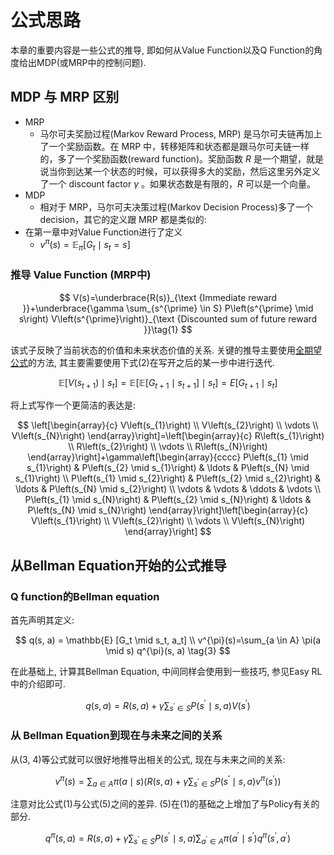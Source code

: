 # 公式思路

本章的重要内容是一些公式的推导, 即如何从Value Function以及Q Function的角度给出MDP(或MRP中的控制问题).

## MDP 与 MRP 区别

- MRP
  - 马尔可夫奖励过程(Markov Reward Process, MRP) 是马尔可夫链再加上了一个奖励函数。在 MRP 中，转移矩阵和状态都是跟马尔可夫链一样的，多了一个奖励函数(reward function)。奖励函数 $R$ 是一个期望，就是说当你到达某一个状态的时候，可以获得多大的奖励，然后这里另外定义了一个 discount factor $\gamma$ 。如果状态数是有限的，$R$ 可以是一个向量。
- MDP
  - 相对于 MRP，马尔可夫决策过程(Markov Decision Process)多了一个 decision，其它的定义跟 MRP 都是类似的:
- 在第一章中对Value Function进行了定义
  - $v^{\pi}(s)=\mathbb{E}_{\pi}\left[G_{t} \mid s_{t}=s\right]$

### 推导 Value Function (MRP中)

$$
V(s)=\underbrace{R(s)}_{\text {Immediate reward }}+\underbrace{\gamma \sum_{s^{\prime} \in S} P\left(s^{\prime} \mid s\right) V\left(s^{\prime}\right)}_{\text {Discounted sum of future reward }}\tag{1}
$$

该式子反映了当前状态的价值和未来状态价值的关系. 关键的推导主要使用[全期望公式](https://datawhalechina.github.io/easy-rl/#/chapter2/chapter2?id=law-of-total-expectation)的方法, 其主要需要使用下式(2)在写开之后的某一步中进行迭代.

$$
\mathbb{E}\left[V\left(s_{t+1}\right) \mid s_{t}\right]=\mathbb{E}\left[\mathbb{E}\left[G_{t+1} \mid s_{t+1}\right] \mid s_{t}\right]=E\left[G_{t+1} \mid s_{t}\right] \tag{2}
$$

将上式写作一个更简洁的表达是:

$$
\left[\begin{array}{c}
V\left(s_{1}\right) \\
V\left(s_{2}\right) \\
\vdots \\
V\left(s_{N}\right)
\end{array}\right]=\left[\begin{array}{c}
R\left(s_{1}\right) \\
R\left(s_{2}\right) \\
\vdots \\
R\left(s_{N}\right)
\end{array}\right]+\gamma\left[\begin{array}{cccc}
P\left(s_{1} \mid s_{1}\right) & P\left(s_{2} \mid s_{1}\right) & \ldots & P\left(s_{N} \mid s_{1}\right) \\
P\left(s_{1} \mid s_{2}\right) & P\left(s_{2} \mid s_{2}\right) & \ldots & P\left(s_{N} \mid s_{2}\right) \\
\vdots & \vdots & \ddots & \vdots \\
P\left(s_{1} \mid s_{N}\right) & P\left(s_{2} \mid s_{N}\right) & \ldots & P\left(s_{N} \mid s_{N}\right)
\end{array}\right]\left[\begin{array}{c}
V\left(s_{1}\right) \\
V\left(s_{2}\right) \\
\vdots \\
V\left(s_{N}\right)
\end{array}\right]
$$

## 从Bellman Equation开始的公式推导

### Q function的Bellman equation

首先声明其定义:

$$
q(s, a) = \mathbb{E} [G_t \mid s_t, a_t] \\
v^{\pi}(s)=\sum_{a \in A} \pi(a \mid s) q^{\pi}(s, a) \tag{3}
$$

在此基础上, 计算其Bellman Equation, 中间同样会使用到一些技巧, 参见Easy RL中的介绍即可.

$$
q(s, a)=R(s, a)+\gamma \sum_{s^{\prime} \in S} P\left(s^{\prime} \mid s, a\right) V\left(s^{\prime}\right) \tag{4}
$$

### 从 Bellman Equation到现在与未来之间的关系

从(3, 4)等公式就可以很好地推导出相关的公式, 现在与未来之间的关系:

$$
v^{\pi}(s)=\sum_{a \in A} \pi(a \mid s)\left(R(s, a)+\gamma \sum_{s^{\prime} \in S} P\left(s^{\prime} \mid s, a\right) v^{\pi}\left(s^{\prime}\right)\right) \tag{5}
$$

注意对比公式(1)与公式(5)之间的差异. (5)在(1)的基础之上增加了与Policy有关的部分.

$$
q^{\pi}(s, a)=R(s, a)+\gamma \sum_{s^{\prime} \in S} P\left(s^{\prime} \mid s, a\right) \sum_{a^{\prime} \in A} \pi\left(a^{\prime} \mid s^{\prime}\right) q^{\pi}\left(s^{\prime}, a^{\prime}\right)
$$
